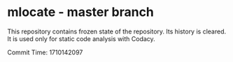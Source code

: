 # mlocate - master branch

This repository contains frozen state of the repository.
Its history is cleared. It is used only for static code
analysis with Codacy.

Commit Time: 1710142097